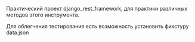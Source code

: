 Практический проект django_rest_framework, для практики различных методов этого инструмента.

Для облегчения тестирования есть возможность установить фикстуру data.json